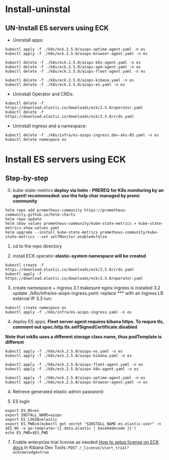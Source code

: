 <!--not to html-->

# Install-uninstal

## UN-Install ES servers using ECK
- Uninstall apps:
```
kubectl apply -f ./k8s/eck.2.5.0/aiops-uptime-agent.yaml -n es
kubectl apply -f ./k8s/eck.2.5.0/aiops-browser-agent.yaml -n es

kubectl delete -f ./k8s/eck.2.5.0/aiops-k8s-agent.yaml -n es
kubectl delete -f ./k8s/eck.2.5.0/aiops-apm-agent.yaml -n es
kubectl delete -f ./k8s/eck.2.5.0/aiops-fleet-agent.yaml -n es

kubectl delete -f ./k8s/eck.2.5.0/aiops-kibana.yaml -n es
kubectl delete -f ./k8s/eck.2.5.0/aiops-es.yaml -n es
```

- Uninstall Operator and CRDs:
```
kubectl delete -f https://download.elastic.co/downloads/eck/2.5.0/operator.yaml
kubectl delete -f https://download.elastic.co/downloads/eck/2.5.0/crds.yaml
```

- Uninstall ingress and a namespace:
```
kubectl delete -f ./k8s/infra/es-aiops-ingress.dev-aks-05.yaml -n es
kubectl delete namespace es
```

# Install ES servers using ECK

## Step-by-step

0. kube-state-metrics
__deploy via helm - PREREQ for K8s monitoring by an agent! recommneded: use the help char managed by promi community__
```
helm repo add prometheus-community https://prometheus-community.github.io/helm-charts
helm repo update
helm show values prometheus-community/kube-state-metrics > kube-state-metrics.show.values.yaml
helm upgrade --install kube-state-metrics prometheus-community/kube-state-metrics --set selfMonitor.enabled=false
``` 

1. cd to the repo directory

2. install ECK operator
__elastic-system namespace will be created__
```
kubectl create -f https://download.elastic.co/downloads/eck/2.5.0/crds.yaml
kubectl apply -f https://download.elastic.co/downloads/eck/2.5.0/operator.yaml
```

3. create namespace + ingress
3.1 makesure nginx ingress is installed
3.2 update ./k8s/infra/es-aiops-ingress.yaml: replace *** with an ingress LB external IP
3.3 run:
```
kubectl create namespace es
kubectl apply -f ./k8s/infra/es-aiops-ingress.yaml -n es
```

4. deploy ES apps:
__Fleet server agent requires kibana https. To requre tls, comment out spec.http.tls.selfSignedCertificate.disabled__

__Note that mk8s uses a different storage class name, thus podTemplate is different__

```
kubectl apply -f ./k8s/eck.2.5.0/aiops-es.yaml -n es
kubectl apply -f ./k8s/eck.2.5.0/aiops-kibana.yaml -n es

kubectl apply -f ./k8s/eck.2.5.0/aiops-fleet-agent.yaml -n es
kubectl apply -f ./k8s/eck.2.5.0/aiops-k8s-agent.yaml -n es

kubectl apply -f ./k8s/eck.2.5.0/aiops-uptime-agent.yaml -n es
kubectl apply -f ./k8s/eck.2.5.0/aiops-browser-agent.yaml -n es
```

4. Retrieve generated elastic admin password:

6. ES login
```
export ES_NS=es
export INSTALL_NAME=aiops
export ES_LOGIN=elastic
export ES_PWD=$(kubectl get secret "$INSTALL_NAME-es-elastic-user" -n $ES_NS -o go-template='{{.data.elastic | base64decode }}')
echo ES_PWD=$ES_PWD
```

7. Enable enterprize trial license as needed
[How to setup license on ECK](https://www.elastic.co/guide/en/cloud-on-k8s/current/k8s-licensing.html)
[docs](https://www.elastic.co/guide/en/elasticsearch/reference/current/start-trial.html)
In Kibana Dev Tools: ` POST /_license/start_trial?acknowledge=true `